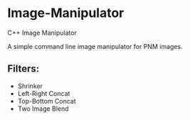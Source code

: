 # Image-Manipulator
C++ Image Manipulator

A simple command line image manipulator for PNM images.

## Filters:
+ Shrinker
+ Left-Right Concat
+ Top-Bottom Concat
+ Two Image Blend
